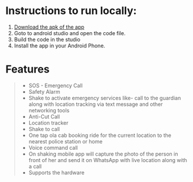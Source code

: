 # Instructions to run locally:
1. [Download the apk of the app](https://github.com/zabhitak/difesa_)
2. Goto to android studio and open the code file. 
3. Build the code in the studio 
4. Install the app in your Android Phone.


# Features

>* SOS - Emergency Call
>* Safety Alarm
>* Shake to activate emergency services like- call to the guardian along with location tracking via text message and other networking tools
>* Anti-Cut Call
>* Location tracker
>* Shake to call
>* One tap ola cab booking ride for the current location to the nearest police station or home
>* Voice command call
>* On shaking mobile app will capture the photo of the person in front of her and send it on WhatsApp with live location along with a call
>* Supports the hardware
